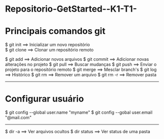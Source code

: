 # Repositorio-GetStarted--K1-T1-
# Principais comandos git

$ git init ==> Inicializar um novo repositório
<br />
$ git clone ==> Clonar um repositório remoto
<br />

$ git add ==> Adicionar novos arquivos
$ git commit ==> Adicionar novas alterações no projeto
$ git pull ==> Buscar mudanças
$ git push ==> Enviar o projeto para o repositório remoto
$ git merge ==> Mesclar branch's
$ git log ==> Histórico
$ git rm ==> Remover um arquivo
$ git rm -r ==> Remover pasta

________________________________________________________________

# Configurar usuário

$ git config --global user.name "myname"
$ git config --gobal user.email "@mail.com"
________________________________________________________________

$ dir -a ==> Ver arquivos ocultos
$ dir status ==> Ver status de uma pasta
